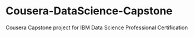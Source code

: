 # Cousera-DataScience-Capstone
Cousera Capstone project for IBM Data Science Professional Certification
